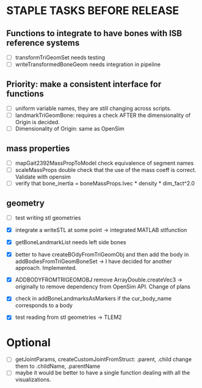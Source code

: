 # STAPLE TASKS BEFORE RELEASE
## Functions to integrate to have bones with ISB reference systems
- [ ] transformTriGeomSet needs testing
- [ ] writeTransformedBoneGeom needs integration in pipeline

## Priority: make a consistent interface for functions
- [ ] uniform variable names, they are still changing across scripts.
- [ ] landmarkTriGeomBone: requires a check AFTER the dimensionality of Origin is decided.
- [ ] Dimensionality of Origin: same as OpenSim

## mass properties
- [ ] mapGait2392MassPropToModel check equivalence of segment names
- [ ] scaleMassProps double check that the use of the mass coeff is correct. Validate with opensim
- [ ] verify that bone_inertia = boneMassProps.Ivec * density * dim_fact^2.0

## geometry
- [ ] test writing stl geometries
- [x] integrate a writeSTL at some point -> integrated MATLAB stlfunction
- [x] getBoneLandmarkList needs left side bones
- [x] better to have createBOdyFromTriGeomObj and then add the body in addBodiesFromTriGeomBoneSet -> I have decided for another approach. Implemented.
- [x] ADDBODYFROMTRIGEOMOBJ remove ArrayDouble.createVec3 -> originally to remove dependency from OpenSim API. Change of plans
- [x] check in addBoneLandmarksAsMarkers if the cur_body_name corresponds to a body
- [X] test reading from stl geometries -> TLEM2


# Optional
- [ ] getJointParams, createCustomJointFromStruct: .parent, .child change them to .childName, .parentName
- [ ] maybe it would be better to have a single function dealing with all the visualizations.